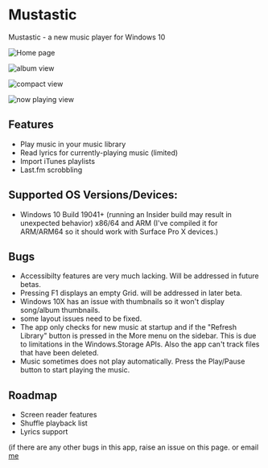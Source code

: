 # Mustastic
Mustastic -  a new music player for Windows 10

![Home page](https://github.com/TyJOrtiz/NewMusicProject/blob/main/Screenshots/Screenshot%20(43).png?raw=true)

![album view](https://github.com/TyJOrtiz/NewMusicProject/blob/main/Screenshots/Screenshot%20(45).png?raw=true)

![compact view](https://github.com/TyJOrtiz/NewMusicProject/blob/main/Screenshots/Screenshot%20(46).png?raw=true)

![now playing view](https://github.com/TyJOrtiz/NewMusicProject/blob/main/Screenshots/Screenshot%20(47).png?raw=true)

## Features

* Play music in your music library
* Read lyrics for currently-playing music (limited)
* Import iTunes playlists
* Last.fm scrobbling

## Supported OS Versions/Devices:

* Windows 10 Build 19041+ (running an Insider build may result in unexpected behavior) x86/64 and ARM (I've compiled it for ARM/ARM64 so it should work with Surface Pro X devices.)

## Bugs

* Accessibilty features are very much lacking. Will be addressed in future betas.
* Pressing F1 displays an empty Grid. will be addressed in later beta.
* Windows 10X has an issue with thumbnails so it won't display song/album thumbnails.
* some layout issues need to be fixed.
* The app only checks for new music at startup and if the "Refresh Library" button is pressed in the More menu on the sidebar. This is due to limitations in the Windows.Storage APIs. Also the app can't track files that have been deleted.
* Music sometimes does not play automatically. Press the Play/Pause button to start playing the music.

## Roadmap

* Screen reader features
* Shuffle playback list
* Lyrics support

(if there are any other bugs in this app, raise an issue on this page. or email [me](tyler.j.ortiz@outlook.com)

